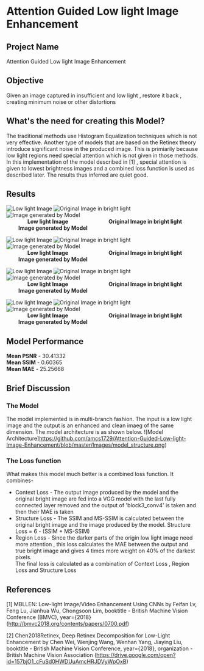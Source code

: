 # Attention Guided Low light Image Enhancement

## Project Name
Attention Guided Low light Image Enhancement

## Objective

Given an image captured in insufficient and low light , restore it back , creating minimum noise or other distortions

## What's the need for creating this Model?
The traditional methods use Histogram Equalization techniques which is not very effective. Another type of models that are based on the Retinex theory introduce significant noise in the produced image. This is primiarily because low light regions need special attention which is not given in those methods. In this implementation of the model described in [1] , special attention is given to lowest brightness images and a combined loss function is used as described later. The results thus inferred are quiet good.


## Results

![Low light Image](https://github.com/amcs1729/Attention-Guided-Low-light-Image-Enhancement/blob/master/Images/Results/download.png)
![Original Image in bright light](https://github.com/amcs1729/Attention-Guided-Low-light-Image-Enhancement/blob/master/Images/Results/download%20(1).png)
![Image generated by Model](https://github.com/amcs1729/Attention-Guided-Low-light-Image-Enhancement/blob/master/Images/Results/download%20(2).png)                                  
&nbsp; &nbsp; &nbsp; &nbsp; &nbsp; &nbsp; &nbsp; **Low light Image** &nbsp; &nbsp;  &nbsp;  &nbsp; &nbsp; &nbsp;  &nbsp; &nbsp; &nbsp; &nbsp;  &nbsp; &nbsp; &nbsp; **Original Image in bright light**&nbsp; &nbsp; &nbsp; &nbsp; &nbsp; &nbsp; &nbsp; &nbsp; &nbsp; **Image generated by Model**

![Low light Image](https://github.com/amcs1729/Attention-Guided-Low-light-Image-Enhancement/blob/master/Images/Results/download%20(3).png)
![Original Image in bright light](https://github.com/amcs1729/Attention-Guided-Low-light-Image-Enhancement/blob/master/Images/Results/download%20(4).png)
![Image generated by Model](https://github.com/amcs1729/Attention-Guided-Low-light-Image-Enhancement/blob/master/Images/Results/download%20(5).png)                                  
&nbsp; &nbsp; &nbsp; &nbsp; &nbsp; &nbsp; &nbsp; **Low light Image** &nbsp; &nbsp;  &nbsp;  &nbsp; &nbsp; &nbsp;  &nbsp; &nbsp; &nbsp; &nbsp;  &nbsp; &nbsp; &nbsp; **Original Image in bright light**&nbsp; &nbsp; &nbsp; &nbsp; &nbsp; &nbsp; &nbsp; &nbsp; &nbsp; **Image generated by Model**

![Low light Image](https://github.com/amcs1729/Attention-Guided-Low-light-Image-Enhancement/blob/master/Images/Results/download%20(6).png)
![Original Image in bright light](https://github.com/amcs1729/Attention-Guided-Low-light-Image-Enhancement/blob/master/Images/Results/download%20(7).png)
![Image generated by Model](https://github.com/amcs1729/Attention-Guided-Low-light-Image-Enhancement/blob/master/Images/Results/download%20(8).png)                                  
&nbsp; &nbsp; &nbsp; &nbsp; &nbsp; &nbsp; &nbsp; **Low light Image** &nbsp; &nbsp;  &nbsp;  &nbsp; &nbsp; &nbsp;  &nbsp; &nbsp; &nbsp; &nbsp;  &nbsp; &nbsp; &nbsp; **Original Image in bright light**&nbsp; &nbsp; &nbsp; &nbsp; &nbsp; &nbsp; &nbsp; &nbsp; &nbsp; **Image generated by Model**

![Low light Image](https://github.com/amcs1729/Attention-Guided-Low-light-Image-Enhancement/blob/master/Images/Results/download%20(9).png)
![Original Image in bright light](https://github.com/amcs1729/Attention-Guided-Low-light-Image-Enhancement/blob/master/Images/Results/download%20(10).png)
![Image generated by Model](https://github.com/amcs1729/Attention-Guided-Low-light-Image-Enhancement/blob/master/Images/Results/download%20(11).png)                                  
&nbsp; &nbsp; &nbsp; &nbsp; &nbsp; &nbsp; &nbsp; **Low light Image** &nbsp; &nbsp;  &nbsp;  &nbsp; &nbsp; &nbsp;  &nbsp; &nbsp; &nbsp; &nbsp;  &nbsp; &nbsp; &nbsp; **Original Image in bright light**&nbsp; &nbsp; &nbsp; &nbsp; &nbsp; &nbsp; &nbsp; &nbsp; &nbsp; **Image generated by Model**

## Model Performance
**Mean PSNR**  -  30.41332\
**Mean SSIM**  -   0.60365\
**Mean MAE**   -  25.25668

## Brief Discussion 

### The Model
The model implemented is in multi-branch fashion. The input is a low light image and the output is an enhanced and clean imaeg of the same dimension.
The model architecture is as shown below.
![Model Architecture]https://github.com/amcs1729/Attention-Guided-Low-light-Image-Enhancement/blob/master/Images/model_structure.png)

### The Loss function
What makes this model much better is a combined loss function. It combines-
* Context Loss - The output image produced by the model and the original bright image are fed into a VGG model with the last fully connected layer removed and the output of 'block3_conv4' is taken and then their MAE is taken
* Structure Loss - The SSIM and MS-SSIM is calculated between the original bright image and the image produced by the model. Structure Loss = 6 - (SSIM + MS-SSIM)
* Region Loss - Since the darker parts of the origin low light image need more attention , this loss calculates the MAE between the output and true bright image and gives 4 times more weight on 40% of the darkest pixels.
\
The final loss is calculated as a combination of Context Loss , Region Loss and Structure Loss


## References
<a id="1">[1]</a> 
MBLLEN: Low-light Image/Video Enhancement Using CNNs by
 Feifan Lv, Feng Lu, Jianhua Wu, Chongsoon Lim,
 booktitle - British Machine Vision Conference (BMVC),
 year={2018}
 (http://bmvc2018.org/contents/papers/0700.pdf)
 
 <a id="2">[2]</a>
 Chen2018Retinex,
 Deep Retinex Decomposition for Low-Light Enhancement by 
 Chen Wei, Wenjing Wang, Wenhan Yang, Jiaying Liu,
 booktitle - British Machine Vision Conference,
 year={2018},
 organization - British Machine Vision Association
(https://drive.google.com/open?id=157bjO1_cFuSd0HWDUuAmcHRJDVyWpOxB)
